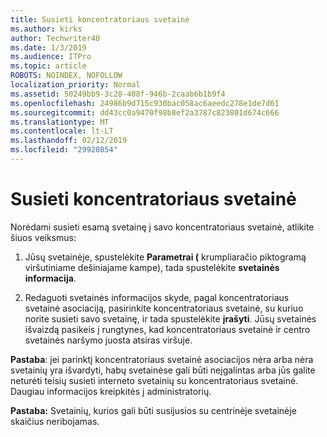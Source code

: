 ```yaml
---
title: Susieti koncentratoriaus svetainė
ms.author: kirks
author: Techwriter40
ms.date: 1/3/2019
ms.audience: ITPro
ms.topic: article
ROBOTS: NOINDEX, NOFOLLOW
localization_priority: Normal
ms.assetid: 50249bb9-3c28-408f-946b-2caab6b1b9f4
ms.openlocfilehash: 24986b9d715c930bac058ac6aeedc278e1de7d61
ms.sourcegitcommit: dd43cc0a9470f98b8ef2a3787c823801d674c666
ms.translationtype: MT
ms.contentlocale: lt-LT
ms.lasthandoff: 02/12/2019
ms.locfileid: "29920854"
---
```

# <a name="associate-a-hub-site"></a>Susieti koncentratoriaus svetainė

Norėdami susieti esamą svetainę į savo koncentratoriaus svetainė, atlikite šiuos veiksmus:
  
1. Jūsų svetainėje, spustelėkite **Parametrai (** krumpliaračio piktogramą viršutiniame dešiniajame kampe), tada spustelėkite **svetainės informacija**. 
    
2. Redaguoti svetainės informacijos skyde, pagal koncentratoriaus svetainė asociaciją, pasirinkite koncentratoriaus svetainė, su kuriuo norite susieti savo svetainę, ir tada spustelėkite **įrašyti**. Jūsų svetainės išvaizdą pasikeis į rungtynes, kad koncentratoriaus svetainė ir centro svetainės naršymo juosta atsiras viršuje. 
    
 **Pastaba**: jei parinktį koncentratoriaus svetainė asociacijos nėra arba nėra svetainių yra išvardyti, habų svetainėse gali būti neįgalintas arba jūs galite neturėti teisių susieti interneto svetainių su koncentratoriaus svetainė. Daugiau informacijos kreipkitės į administratorių. 
  
 **Pastaba:** Svetainių, kurios gali būti susijusios su centrinėje svetainėje skaičius neribojamas. 
  

